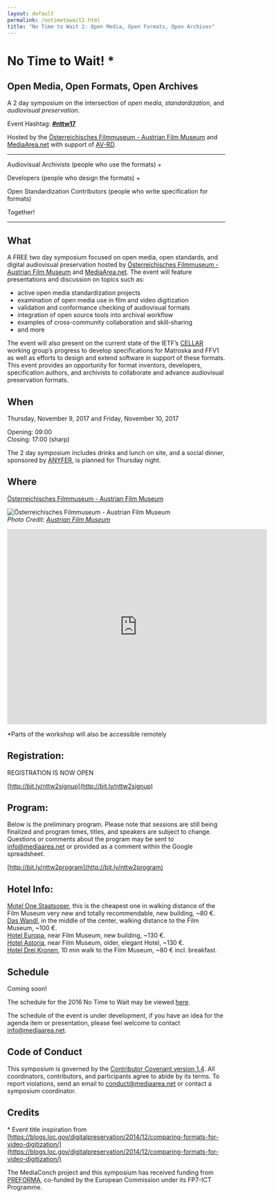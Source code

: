 ```yaml
---
layout: default
permalink: /notimetowait2.html
title: "No Time to Wait 2: Open Media, Open Formats, Open Archives"
---
```


# **No Time to Wait!** \*

## Open Media, Open Formats, Open Archives

A 2 day symposium on the intersection of *open media*, *standardization*, and *audiovisual preservation*.

Event Hashtag: **[#nttw17](https://twitter.com/search?f=tweets&vertical=default&q=%23nttw17&src=typd)**

Hosted by the [Österreichisches Filmmuseum - Austrian Film Museum](https://www.filmmuseum.at) and [MediaArea.net](https://mediaarea.net) with support of [AV-RD](http://www.av-rd.com).

----------

Audiovisual Archivists (people who use the formats) &#43;

Developers (people who design the formats) &#43;

Open Standardization Contributors (people who write specification for formats)

Together!

 ----------

## What
A FREE two day symposium focused on open media, open standards, and digital audiovisual preservation hosted by [Österreichisches Filmmuseum - Austrian Film Museum](https://www.filmmuseum.at) and [MediaArea.net](https://mediaarea.net). The event will feature presentations and discussion on topics such as:

- active open media standardization projects
- examination of open media use in film and video digitization
- validation and conformance checking of audiovisual formats
- integration of open source tools into archival workflow
- examples of cross-community collaboration and skill-sharing
- and more

The event will also present on the current state of the IETF’s [CELLAR](https://datatracker.ietf.org/wg/cellar/charter/) working group’s progress to develop specifications for Matroska and FFV1 as well as efforts to design and extend software in support of these formats. This event provides an opportunity for format inventors, developers, specification authors, and archivists to collaborate and advance audiovisual preservation formats.

## When
Thursday, November 9, 2017 and Friday, November 10, 2017

Opening: 09:00  
Closing: 17:00 (sharp)  

The 2 day symposium includes drinks and lunch on site, and a social dinner, sponsored by [ANYFER](http://www.anyfer.com), is planned for Thursday night.

## Where
[Österreichisches Filmmuseum - Austrian Film Museum](https://www.filmmuseum.at)

![Österreichisches Filmmuseum - Austrian Film Museum](/MediaConch/images/Filmmuseum_04s.jpeg)  
*Photo Credit: [Austrian Film Museum](https://www.filmmuseum.at/en/press/presse_detail?presse_subkategorie_id=1466964180163&presse_kategorie_id=1466964180159)*

<iframe src="https://www.google.com/maps/embed?pb=!1m18!1m12!1m3!1d2659.100264253581!2d16.36601341613128!3d48.204684654462596!2m3!1f0!2f0!3f0!3m2!1i1024!2i768!4f13.1!3m3!1m2!1s0x476d079bf206f889%3A0xb713b75935f59751!2s%C3%96sterreichisches+Filmmuseum!5e0!3m2!1sen!2sus!4v1500834507933" width="600" height="450" frameborder="0" style="border:0" allowfullscreen></iframe>

\*Parts of the workshop will also be accessible remotely

## Registration:

REGISTRATION IS NOW OPEN

[http://bit.ly/nttw2signup](http://bit.ly/nttw2signup)

## Program:

Below is the preliminary program. Please note that sessions are still being finalized and program times, titles, and speakers are subject to change. Questions or comments about the program may be sent to [info@mediaarea.net](mailto:info@mediaarea.net) or provided as a comment within the Google spreadsheet.

[http://bit.ly/nttw2program](http://bit.ly/nttw2program)

## Hotel Info:
[Motel One Staatsoper](https://www.motel-one.com/de/hotels/wien/wien-staatsoper/), this is the cheapest one in walking distance of the Film Museum very new and totally recommendable, new building, ~80 €.  
[Das Wandl](https://www.hotel-wandl.com/), in the middle of the center, walking distance to the Film Museum, ~100 €.  
[Hotel Europa](https://www.austria-trend.at/de/hotels/europa-wien), near Film Museum, new building, ~130 €.  
[Hotel Astoria](http://www.austria-trend.at/de/hotels/astoria), near Film Museum, older, elegant Hotel, ~130 €.  
[Hotel Drei Kronen](http://www.hotel3kronen.at), 10 min walk to the Film Museum, ~80 € incl. breakfast.

## Schedule
Coming soon!

The schedule for the 2016 No Time to Wait may be viewed [here](https://docs.google.com/spreadsheets/d/1XRgwKwF6Y2LPy5h-peCag9knn4WZcehI9TI9Qs9a9i4/edit?usp=sharing).

The schedule of the event is under development, if you have an idea for the agenda item or presentation, please feel welcome to contact [info@mediaarea.net](mailto:info@mediaarea.net).

## Code of Conduct

This symposium is governed by the [Contributor Covenant version 1.4](https://www.contributor-covenant.org/version/1/4/code-of-conduct/). All coordinators, contributors, and participants agree to abide by its terms. To report violations, send an email to [conduct@mediaarea.net](mailto:conduct@mediaarea.net?subject=Code%20of%20Conduct) or contact a symposium coordinator.

## Credits
\* Event title inspiration from [https://blogs.loc.gov/digitalpreservation/2014/12/comparing-formats-for-video-digitization/](https://blogs.loc.gov/digitalpreservation/2014/12/comparing-formats-for-video-digitization/)

The MediaConch project and this symposium has received funding from [PREFORMA](http://www.preforma-project.eu/), co-funded by the European Commission under its FP7-ICT Programme.
